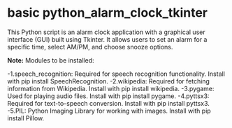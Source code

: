 # basic python_alarm_clock_tkinter
This Python script is an alarm clock application with a graphical user interface (GUI) built using Tkinter. It allows users to set an alarm for a specific time, select AM/PM, and choose snooze options.


**Note:** Modules to be installed:

-1.speech_recognition: Required for speech recognition functionality. Install with pip install SpeechRecognition.
-2.wikipedia: Required for fetching information from Wikipedia. Install with pip install wikipedia.
-3.pygame: Used for playing audio files. Install with pip install pygame.
-4.pyttsx3: Required for text-to-speech conversion. Install with pip install pyttsx3.
-5.PIL: Python Imaging Library for working with images. Install with pip install Pillow.

